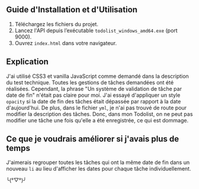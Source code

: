 ## Guide d'Installation et d'Utilisation

1. Téléchargez les fichiers du projet.
2. Lancez l'API depuis l’exécutable `todolist_windows_amd64.exe` (port 9000).
3. Ouvrez `index.html` dans votre navigateur.

## Explication

J'ai utilisé CSS3 et vanilla JavaScript comme demandé dans la description du test technique. Toutes les gestions de tâches demandées ont été réalisées. Cependant, la phrase "Un système de validation de tâche par date de fin" n'était pas claire pour moi. J'ai essayé d'appliquer un style `opacity` si la date de fin des tâches était dépassée par rapport à la date d'aujourd'hui. De plus, dans le fichier `yml`, je n'ai pas trouvé de route pour modifier la description des tâches. Donc, dans mon Todolist, on ne peut pas modifier une tâche une fois qu'elle a été enregistrée, ce qui est dommage.

## Ce que je voudrais améliorer si j'avais plus de temps

J'aimerais regrouper toutes les tâches qui ont la même date de fin dans un nouveau `li` au lieu d'afficher les dates pour chaque tâche individuellement.

╰(°▽°)╯
